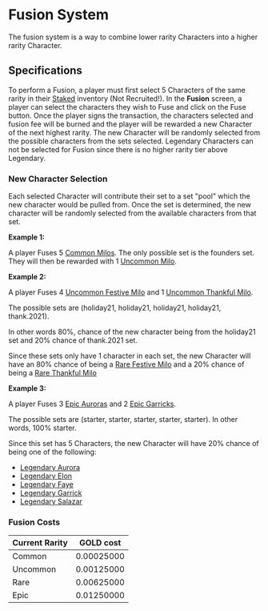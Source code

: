 # Fusion System

The fusion system is a way to combine lower rarity Characters into a higher rarity Character.

## Specifications

To perform a Fusion, a player must first select 5 Characters of the same rarity in their [Staked](./staking) inventory (Not Recruited!). In the **Fusion** screen, a player can select the characters they wish to Fuse and click on the Fuse button. Once the player signs the transaction, the characters selected and fusion fee will be burned and the player will be rewarded a new Character of the next highest rarity. The new Character will be randomly selected from the possible characters from the sets selected. Legendary Characters can not be selected for Fusion since there is no higher rarity tier above Legendary.

### New Character Selection

Each selected Character will contribute their set to a set "pool" which the new character would be pulled from. Once the set is determined, the new character will be randomly selected from the available characters from that set.

**Example 1:**

A player Fuses 5 [Common Milos](https://wax.atomichub.io/explorer/template/wax-mainnet/blokchainrpg/Milo_358969). The only possible set is the founders set. They will then be rewarded with 1 [Uncommon Milo](https://wax.atomichub.io/explorer/template/wax-mainnet/blokchainrpg/Milo_358972).

**Example 2:**

A player Fuses 4 [Uncommon Festive Milo](https://wax.atomichub.io/explorer/template/wax-mainnet/blokchainrpg/Festive-Milo_400942) and 1 [Uncommon Thankful Milo](https://wax.atomichub.io/explorer/template/wax-mainnet/blokchainrpg/Thankful-Milo_366835).

The possible sets are (holiday21, holiday21, holiday21, holiday21, thank.2021).

In other words 80%, chance of the new character being from the holiday21 set and 20% chance of thank.2021 set.

Since these sets only have 1 character in each set, the new Character will have an 80% chance of being a [Rare Festive Milo](https://wax.atomichub.io/explorer/template/wax-mainnet/blokchainrpg/Festive-Milo_400944) and a 20% chance of being a [Rare Thankful Milo](https://wax.atomichub.io/explorer/template/wax-mainnet/blokchainrpg/Thankful-Milo_366837)

**Example 3:**

A player Fuses 3 [Epic Auroras](https://wax.atomichub.io/explorer/template/wax-mainnet/brpg/Aurora_497759) and 2 [Epic Garricks](https://wax.atomichub.io/explorer/template/wax-mainnet/brpg/Garrick_497762).

The possible sets are (starter, starter, starter, starter, starter). In other words, 100% starter.

Since this set has 5 Characters, the new Character will have 20% chance of being one of the following:

- [Legendary Aurora](https://wax.atomichub.io/explorer/template/wax-mainnet/brpg/Aurora_497764)
- [Legendary Elon](https://wax.atomichub.io/explorer/template/wax-mainnet/brpg/Elon_497765)
- [Legendary Faye](https://wax.atomichub.io/explorer/template/wax-mainnet/brpg/Faye_497766)
- [Legendary Garrick](https://wax.atomichub.io/explorer/template/wax-mainnet/brpg/Garrick_497767)
- [Legendary Salazar](https://wax.atomichub.io/explorer/template/wax-mainnet/brpg/Salazar_497768)

### Fusion Costs

| Current Rarity | GOLD cost  |
| -------------- | ---------- |
| Common         | 0.00025000 |
| Uncommon       | 0.00125000 |
| Rare           | 0.00625000 |
| Epic           | 0.01250000 |
